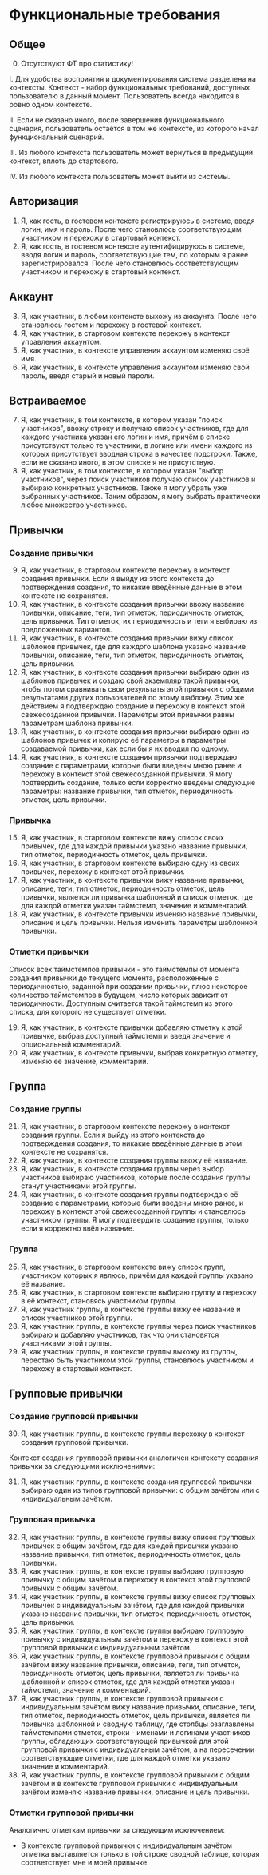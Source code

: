 # Функциональные требования
## Общее
0. Отсутствуют ФТ про статистику!
   
I. Для удобства восприятия и документирования система разделена на контексты. Контекст - набор функциональных требований, доступных пользователю в данный момент. Пользователь всегда находится в ровно одном контексте.

II. Если не сказано иного, после завершения функционального сценария, пользователь остаётся в том же контексте, из которого начал функциональный сценарий.

III. Из любого контекста пользователь может вернуться в предыдущий контекст, вплоть до стартового.

IV. Из любого контекста пользователь может выйти из системы.

## Авторизация
1. Я, как гость, в гостевом контексте регистрируюсь в системе, вводя логин, имя и пароль. После чего становлюсь соответствующим участником и перехожу в стартовый контекст.
2. Я, как гость, в гостевом контексте аутентифицируюсь в системе, вводя логин и пароль, соответствующие тем, по которым я ранее зарегистрировался. После чего становлюсь соответствующим участником и перехожу в стартовый контекст.

## Аккаунт
3. Я, как участник, в любом контексте выхожу из аккаунта. После чего становлюсь гостем и перехожу в гостевой контекст.
4. Я, как участник, в стартовом контексте перехожу в контекст управления аккаунтом.
5. Я, как участник, в контексте управления аккаунтом изменяю своё имя.
6. Я, как участник, в контексте управления аккаунтом изменяю свой пароль, введя старый и новый пароли.

## Встраиваемое
7. Я, как участник, в том контексте, в котором указан "поиск участников", ввожу строку и получаю список участников, где для каждого участника указан его логин и имя, причём в списке присутствуют только те участники, в логине или имени каждого из которых присутствует вводная строка в качестве подстроки. Также, если не сказано иного, в этом списке я не присутствую.
8. Я, как участник, в том контексте, в котором указан "выбор участников", через поиск участников получаю список участников и выбираю конкретных участников. Также я могу убрать уже выбранных участников. Таким образом, я могу выбрать практически любое множество участников.

## Привычки
### Создание привычки
9. Я, как участник, в стартовом контексте перехожу в контекст создания привычки. Если я выйду из этого контекста до подтверждения создания, то никакие введённые данные в этом контексте не сохранятся.
10. Я, как участник, в контексте создания привычки ввожу название привычки, описание, теги, тип отметок, периодичность отметок, цель привычки. Тип отметок, их периодичность и теги я выбираю из предложенных вариантов.
11. Я, как участник, в контексте создания привычки вижу список шаблонов привычек, где для каждого шаблона указано название привычки, описание, теги, тип отметок, периодичность отметок, цель привычки.
12. Я, как участник, в контексте создания привычки выбираю один из шаблонов привычек и создаю свой экземпляр такой привычки, чтобы потом сравнивать свои результаты этой привычки с общими результатами других пользователей по этому шаблону. Этим же действием я подтверждаю создание и перехожу в контекст этой свежесозданной привычки. Параметры этой привычки равны параметрам шаблона привычки.
13. Я, как участник, в контексте создания привычки выбираю один из шаблонов привычек и копирую её параметры в параметры создаваемой привычки, как если бы я их вводил по одному.
14. Я, как участник, в контексте создания привычки подтверждаю создание с параметрами, которые были введены мною ранее и перехожу в контекст этой свежесозданной привычки. Я могу подтвердить создание, только если корректно введены следующие параметры: название привычки, тип отметок, периодичность отметок, цель привычки.

### Привычка
15. Я, как участник, в стартовом контексте вижу список своих привычек, где для каждой привычки указано название привычки, тип отметок, периодичность отметок, цель привычки.
16. Я, как участник, в стартовом контексте выбираю одну из своих привычек, перехожу в контекст этой привычки.
17. Я, как участник, в контексте привычки вижу название привычки, описание, теги, тип отметок, периодичность отметок, цель привычки, является ли привычка шаблонной и список отметок, где для каждой отметки указан таймстемп, значение и комментарий.
18. Я, как участник, в контексте привычки изменяю название привычки, описание и цель привычки. Нельзя изменить параметры шаблонной привычки.

### Отметки привычки
Список всех таймстемпов привычки - это таймстемпы от момента создания привычки до текущего момента, расположенные с периодичностью, заданной при создании привычки, плюс некоторое количество таймстемпов в будущем, число которых зависит от периодичности. Доступным считается такой таймстемп из этого списка, для которого не существует отметки.

19. Я, как участник, в контексте привычки добавляю отметку к этой привычке, выбрав доступный таймстемп и введя значение и опциональный комментарий. 
20. Я, как участник, в контексте привычки, выбрав конкретную отметку, изменяю её значение, комментарий.

## Группа
### Создание группы
21. Я, как участник, в стартовом контексте перехожу в контекст создания группы. Если я выйду из этого контекста до подтверждения создания, то никакие введённые данные в этом контексте не сохранятся.
22. Я, как участник, в контексте создания группы ввожу её название.
23. Я, как участник, в контексте создания группы через выбор участников выбираю участников, которые после создания группы станут участниками этой группы.
24. Я, как участник, в контексте создания группы подтверждаю её создание с параметрами, которые были введены мною ранее, и перехожу в контекст этой свежесозданной группы и становлюсь участником группы. Я могу подтвердить создание группы, только если я корректно ввёл название.

### Группа
25. Я, как участник, в стартовом контексте вижу список групп, участником которых я явлюсь, причём для каждой группы указано её название.
26. Я, как участник, в стартовом контексте выбираю группу и перехожу в её контекст, становясь участником группы.
27. Я, как участник группы, в контексте группы вижу её название и список участников этой группы.
28. Я, как участник группы, в контексте группы через поиск участников выбираю и добавляю участников, так что они становятся участниками этой группы.
29. Я, как участник группы, в контексте группы выхожу из группы, перестаю быть участником этой группы, становлюсь участником и перехожу в стартовый контекст.

## Групповые привычки
### Создание групповой привычки
30. Я, как участник группы, в контексте группы перехожу в контекст создания групповой привычки. 

Контекст создания групповой привычки аналогичен контексту создания привычки за следующими исключениями:

31. Я, как участник группы, в контексте создания групповой привычки выбираю один из типов групповой привычки: с общим зачётом или с индивидуальным зачётом.

### Групповая привычка
32. Я, как участник группы, в контексте группы вижу список групповых привычек с общим зачётом, где для каждой привычки указано название привычки, тип отметок, периодичность отметок, цель привычки.
33. Я, как участник группы, в контексте группы выбираю групповую привычку с общим зачётом и перехожу в контекст этой групповой привычки с общим зачётом.
34. Я, как участник группы, в контексте группы вижу список групповых привычек с индивидуальным зачётом, где для каждой привычки указано название привычки, тип отметок, периодичность отметок, цель привычки.
35. Я, как участник группы, в контексте группы выбираю групповую привычку с индивидуальным зачётом и перехожу в контекст этой групповой привычки с индивидуальным зачётом.
36. Я, как участник группы, в контексте групповой привычки с общим зачётом вижу название привычки, описание, теги, тип отметок, периодичность отметок, цель привычки, является ли привычка шаблонной и список отметок, где для каждой отметки указан таймстемп, значение и комментарий.
37. Я, как участник группы, в контексте групповой привычки с индивидуальным зачётом вижу название привычки, описание, теги, тип отметок, периодичность отметок, цель привычки, является ли привычка шаблонной и сводную таблицу, где столбцы озаглавлены таймстемпами отметок, строки - именами и логинами участников группы, обладающих соответствующей привычкой для этой групповой привычки с индивидуальным зачётом, а на пересечении соответствующие отметки, где для каждой отметки указано значение и комментарий.
38. Я, как участник группы, в контексте групповой привычки с общим зачётом и в контексте групповой привычки с индивидуальным зачётом изменяю название привычки, описание и цель привычки. 

### Отметки групповой привычки
Аналогично отметкам привычки за следующим исключением:
- В контексте групповой привычки с индивидуальным зачётом отметка выставляется только в той строке сводной таблице, которая соответствует мне и моей привычке.
